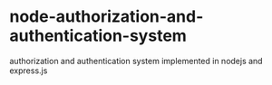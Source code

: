 # node-authorization-and-authentication-system
authorization and authentication system implemented in nodejs and express.js
